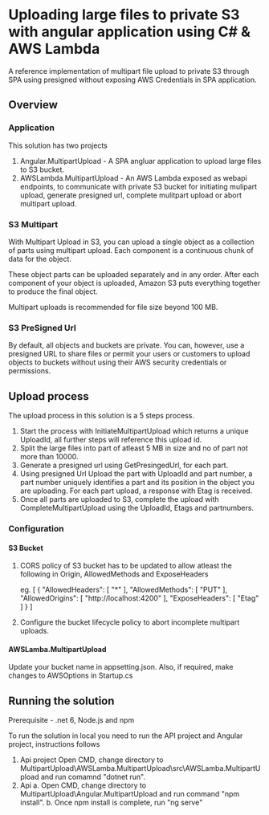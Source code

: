 # Uploading large files to private S3 with angular application using C# & AWS Lambda #

A reference implementation of multipart file upload to private S3 through SPA using presigned without exposing AWS Credentials in SPA application.

## Overview ##

### Application ###

This solution has two projects
  1. Angular.MultipartUpload - A SPA angluar application to upload large files to S3 bucket.
  2. AWSLambda.MultipartUpload - An AWS Lambda exposed as webapi endpoints, to communicate with private S3 bucket for initiating mulipart upload, generate presigned url, complete mulitpart upload or abort multipart upload.

### S3 Multipart ###

With Multipart Upload in S3, you can upload a single object as a collection of parts using multipart upload. Each component is a continuous chunk of data for the object. 

These object parts can be uploaded separately and in any order. After each component of your object is uploaded, Amazon S3 puts everything together to produce the final object.

Multipart uploads is recommended for file size beyond 100 MB.

	

### S3 PreSigned Url ###

By default, all objects and buckets are private. You can, however, use a presigned URL to share files or permit your users or customers to upload objects to buckets without using their AWS security credentials or permissions.


## Upload process ##
The upload process in this solution is a 5 steps process. 

1. Start the process with InitiateMultipartUpload which returns a unique UploadId, all further steps will reference this upload id. 
2. Split the large files into part of atleast 5 MB in size and no of part not more than 10000.
3. Generate a presigned url using GetPresingedUrl, for each part.
4. Using presigned Url Upload the part with UploadId and part number, a part number uniquely identifies a part and its position in the object you are uploading. 
For each part upload, a response with Etag is received.
5. Once all parts are uploaded to S3, complete the upload with CompleteMultipartUpload using the UploadId, Etags and partnumbers.

### Configuration ###

#### S3 Bucket ####

1. CORS policy of S3 bucket has to be updated to allow atleast the following in Origin, AllowedMethods and ExposeHeaders

	eg.
	[
		{
			"AllowedHeaders": [
				"*"
			],
			"AllowedMethods": [
				"PUT"
			],
			"AllowedOrigins": [
				"http://localhost:4200"
			],
			"ExposeHeaders": [
				"Etag"
			]
		}
	]

2. Configure the bucket lifecycle policy to abort incomplete multipart uploads.


#### AWSLamba.MultipartUpload  ####

Update your bucket name in appsetting.json.
Also, if required, make changes to AWSOptions in Startup.cs

## Running the solution ##

Prerequisite - .net 6, Node.js and npm

To run the solution in local you need to run the API project and Angular project, instructions follows

1. Api project 
		Open CMD, change directory to MultipartUpload\AWSLamba.MultipartUpload\src\AWSLamba.MultipartUpload and run comamnd "dotnet run".
2. Api
		a. Open CMD, change directory to MultipartUpload\Angular.MultipartUpload and run command "npm install".
		b. Once npm install is complete, run "ng serve"
	   
